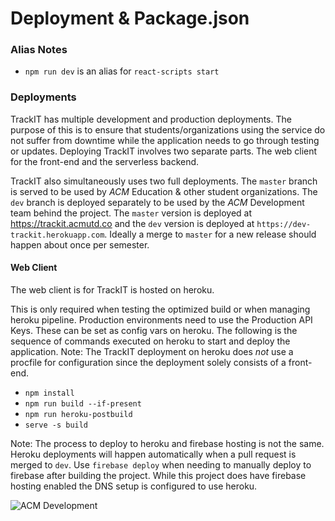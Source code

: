 # Deployment & Package.json

### Alias Notes

 - `npm run dev` is an alias for `react-scripts start`

### Deployments

TrackIT has multiple development and production deployments. The purpose of this is to ensure that students/organizations using the service do not suffer from downtime while the application needs to go through testing or updates. Deploying TrackIT involves two separate parts. The web client for the front-end and the serverless backend. 

TrackIT also simultaneously uses two full deployments. The `master` branch is served to be used by _ACM_ Education & other student organizations. The `dev` branch is deployed separately to be used by the _ACM_ Development team behind the project. The `master` version is deployed at https://trackit.acmutd.co and the `dev` version is deployed at `https://dev-trackit.herokuapp.com`. Ideally a merge to `master` for a new release should happen about once per semester.

#### Web Client

The web client is for TrackIT is hosted on heroku. 

This is only required when testing the optimized build or when managing heroku pipeline. Production environments need to use the Production API Keys. These can be set as config vars on heroku. The following is the sequence of commands executed on heroku to start and deploy the application. Note: The TrackIT deployment on heroku does _not_ use a procfile for configuration since the deployment solely consists of a front-end.

- `npm install`
- `npm run build --if-present`
- `npm run heroku-postbuild`
- `serve -s build`

Note: The process to deploy to heroku and firebase hosting is not the same. Heroku deployments will happen automatically when a pull request is merged to `dev`. Use `firebase deploy` when needing to manually deploy to firebase after building the project. While this project does have firebase hosting enabled the DNS setup is configured to use heroku. 

![ACM Development](https://www.acmutd.co/brand/Development/Banners/light_dark_background.png)
